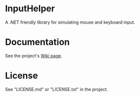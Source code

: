 # InputHelper
A .NET friendly library for simulating mouse and keyboard input.

# Documentation
See the project's [Wiki page](https://github.com/Visual-Vincent/InputHelper/wiki).

# License
See "LICENSE.md" or "LICENSE.txt" in the project.
